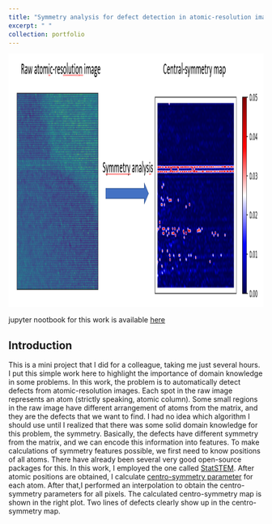 ```yaml
---
title: "Symmetry analysis for defect detection in atomic-resolution images"
excerpt: " "
collection: portfolio
---
```

<p align="center">
<img src="/images/symmetry_analysis.png" width="1000" height="500" >
</p>

jupyter nootbook for this work is available [here](https://github.com/NingWang1990/Automatic_defect_detection)

## Introduction
This is a mini project that I did for a colleague, taking me just several hours. I put this simple work here to highlight the importance of domain knowledge in some problems. In this work, the problem is to automatically detect defects from atomic-resolution images. Each spot in the raw image represents an atom (strictly speaking, atomic column). Some small regions in the raw image have different arrangement of atoms from the matrix, and they are the defects that we want to find. I had no idea which algorithm I should use until I realized that there was some solid domain knowledge for this problem, the symmetry. Basically, the defects have different symmetry from the matrix, and we can encode this information into features. To make calculations of symmetry features possible, we first need to know positions of all atoms. There have already been several very good open-source packages for this. In this work, I employed the one called [StatSTEM](https://github.com/quantitativeTEM/StatSTEM). After atomic positions are obtained, I calculate [centro-symmetry parameter](https://lammps.sandia.gov/doc/compute_centro_atom.html) for each atom. After that,I performed an interpolation to obtain the centro-symmetry parameters for all pixels. The calculated centro-symmetry map is shown in the right plot. Two lines of defects clearly show up in the centro-symmetry map.  
